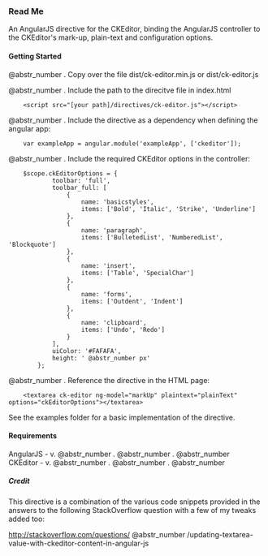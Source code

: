 ### Read Me

An AngularJS directive for the CKEditor, binding the AngularJS controller to the CKEditor's mark-up, plain-text and configuration options. 

#### Getting Started

@abstr_number . Copy over the file dist/ck-editor.min.js or dist/ck-editor.js

@abstr_number . Include the path to the direcitve file in index.html
    
    
        <script src="[your path]/directives/ck-editor.js"></script>
    

@abstr_number . Include the directive as a dependency when defining the angular app:
    
    
        var exampleApp = angular.module('exampleApp', ['ckeditor']);
    

@abstr_number . Include the required CKEditor options in the controller:
    
    
        $scope.ckEditorOptions = {
                toolbar: 'full',
                toolbar_full: [
                    {
                        name: 'basicstyles',
                        items: ['Bold', 'Italic', 'Strike', 'Underline']
                    },
                    {
                        name: 'paragraph',
                        items: ['BulletedList', 'NumberedList', 'Blockquote']
                    },
                    {
                        name: 'insert',
                        items: ['Table', 'SpecialChar']
                    },
                    {
                        name: 'forms',
                        items: ['Outdent', 'Indent']
                    },
                    {
                        name: 'clipboard',
                        items: ['Undo', 'Redo']
                    }
                ],
                uiColor: '#FAFAFA',
                height: ' @abstr_number px'
            };
    

@abstr_number . Reference the directive in the HTML page: 
    
    
        <textarea ck-editor ng-model="markUp" plaintext="plainText" options="ckEditorOptions"></textarea>
    

See the examples folder for a basic implementation of the directive.

#### Requirements

AngularJS - v. @abstr_number . @abstr_number . @abstr_number   
CKEditor - v. @abstr_number . @abstr_number . @abstr_number 

##### Credit

This directive is a combination of the various code snippets provided in the answers to the following StackOverflow question with a few of my tweaks added too:

http://stackoverflow.com/questions/ @abstr_number /updating-textarea-value-with-ckeditor-content-in-angular-js
